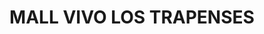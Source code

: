 ---
title: "MALL VIVO LOS TRAPENSES"
url: /lo-barnechea/mall-vivo-los-trapenses/
shop: centro comercial
---